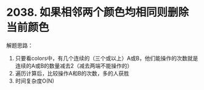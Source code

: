 # 2038. 如果相邻两个颜色均相同则删除当前颜色
解题思路：
1. 只要看colors中，有几个连续的（三个或以上）A或B，他们能操作的次数就是连续的A或B的数量减去2（减去两端不能操作的）
2. 遍历计算后，比较操作A和B的次数，多的人获胜
3. 时间复杂度O(N)